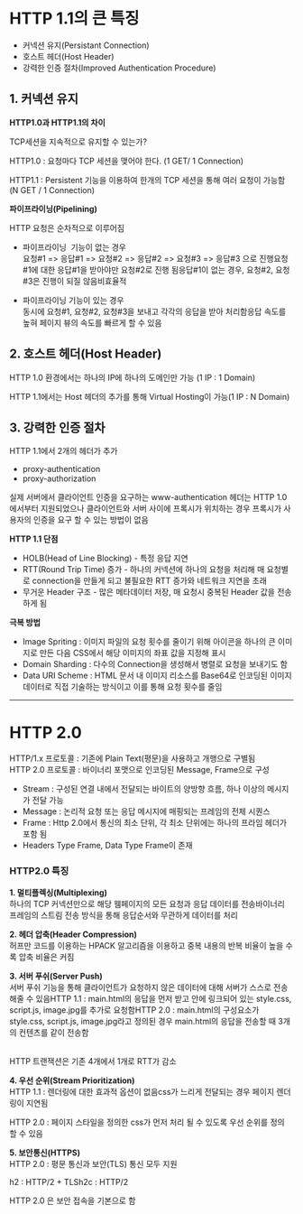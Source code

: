 # HTTP 1.1의 큰 특징
-   커넥션 유지(Persistant Connection)
-   호스트 헤더(Host Header)
-   강력한 인증 절차(Improved Authentication Procedure)

## 1. 커넥션 유지

**HTTP1.0과 HTTP1.1의 차이**

TCP세션을 지속적으로 유지할 수 있는가?

HTTP1.0 : 요청마다 TCP 세션을 맺어야 한다. (1 GET/ 1 Connection)

HTTP1.1 : Persistent 기능을 이용하여 한개의 TCP 세션을 통해 여러 요청이 가능함 (N GET / 1 Connection)

**파이프라이닝(Pipelining)**

HTTP 요청은 순차적으로 이루어짐

- 파이프라이닝  기능이 없는 경우<br>
요청#1 => 응답#1 => 요청#2 => 응답#2 => 요청#3 => 응답#3 으로 진행요청#1에 대한 응답#1을 받아야만 요청#2로 진행 됨응답#1이 없는 경우, 요청#2, 요청#3은 진행이 되질 않음비효율적

- 파이프라이닝 기능이 있는 경우<br>
동시에 요청#1, 요청#2, 요청#3을 보내고 각각의 응답을 받아 처리함응답 속도를 높혀 페이지 뷰의 속도를 빠르게 할 수 있음

## 2. 호스트 헤더(Host Header)

HTTP 1.0 환경에서는 하나의 IP에 하나의 도메인만 가능 (1 IP : 1 Domain)

HTTP 1.1에서는 Host 헤더의 추가를 통해 Virtual Hosting이 가능(1 IP : N Domain)

## 3. 강력한 인증 절차

HTTP 1.1에서 2개의 헤더가 추가
- proxy-authentication
- proxy-authorization

실제 서버에서 클라이언트 인증을 요구하는 www-authentication 헤더는 HTTP 1.0 에서부터 지원되었으나 클라이언트와 서버 사이에 프록시가 위치하는 경우 프록시가 사용자의 인증을 요구 할 수 있는 방법이 없음

**HTTP 1.1 단점**
- HOLB(Head of Line Blocking) - 특정 응답 지연
- RTT(Round Trip Time) 증가 - 하나의 커넥션에 하나의 요청을 처리해 매 요청별로 connection을 만들게 되고 불필요한 RTT 증가와 네트워크 지연을 초래
- 무거운 Header 구조 - 많은 메타데이터 저장, 매 요청시 중복된 Header 값을 전송하게 됨

**극복 방법**
- Image Spriting : 이미지 파일의 요청 횟수를 줄이기 위해 아이콘을 하나의 큰 이미지로 만든 다음 CSS에서 해당 이미지의 좌표 값을 지정해 표시
- Domain Sharding : 다수의 Connection을 생성해서 병렬로 요청을 보내기도 함
- Data URI Scheme : HTML 문서 내 이미지 리소스를 Base64로 인코딩된 이미지 데이터로 직접 기술하는 방식이고 이를 통해 요청 횟수를 줄임


<hr>

# HTTP 2.0
HTTP/1.x 프로토콜 : 기존에 Plain Text(평문)을 사용하고 개행으로 구별됨<br>
HTTP 2.0 프로토콜 : 바이너리 포맷으로 인코딩된 Message, Frame으로 구성
- Stream : 구성된 연결 내에서 전달되는 바이트의 양방향 흐름, 하나 이상의 메시지가 전달 가능
- Message : 논리적 요청 또는 응답 메시지에 매핑되는 프레임의 전체 시퀀스
- Frame : Http 2.0에서 통신의 최소 단위, 각 최소 단위에는 하나의 프라임 헤더가 포함 됨
- Headers Type Frame, Data Type Frame이 존재

### HTTP2.0 특징

**1\. 멀티플렉싱(Multiplexing)**<br>
하나의 TCP 커넥션만으로 해당 웸페이지의 모든 요청과 응답 데이터를 전송바이너리 프레임의 스트림 전송 방식을 통해 응답순서와 무관하게 데이터를 처리

**2\. 헤더 압축(Header Compression)**<br>
허프만 코드를 이용하는 HPACK 알고리즘을 이용하고 중복 내용의 반복 비율이 높을 수록 압축 비율은 커짐

**3\. 서버 푸쉬(Server Push)**<br>
서버 푸쉬 기능을 통해 클라이언트가 요청하지 않은 데이터에 대해 서버가 스스로 전송 해줄 수 있음HTTP 1.1 : main.html의 응답을 먼저 받고 안에 링크되어 있는 style.css, script.js, image.jpg를 추가로 요청함HTTP 2.0 : main.html의 구성요소가 style.css, script.js, image.jpg라고 정의된 경우 main.html의 응답을 전송할 때 3개의 컨텐츠를 같이 전송함

<br>HTTP 트랜잭션은 기존 4개에서 1개로 RTT가 감소

**4\. 우선 순위(Stream Prioritization)**<br>
HTTP 1.1 : 렌더링에 대한 효과적 옵션이 없음css가 느리게 전달되는 경우 페이지 렌더링이 지연됨

HTTP 2.0 : 페이지 스타일을 정의한 css가 먼저 처리 될 수 있도록 우선 순위를 정의 할 수 있음

**5\. 보안통신(HTTPS)**<br>
HTTP 2.0 : 평문 통신과 보안(TLS) 통신 모두 지원

h2 : HTTP/2 + TLSh2c : HTTP/2

HTTP 2.0 은 보안 접속을 기본으로 함
